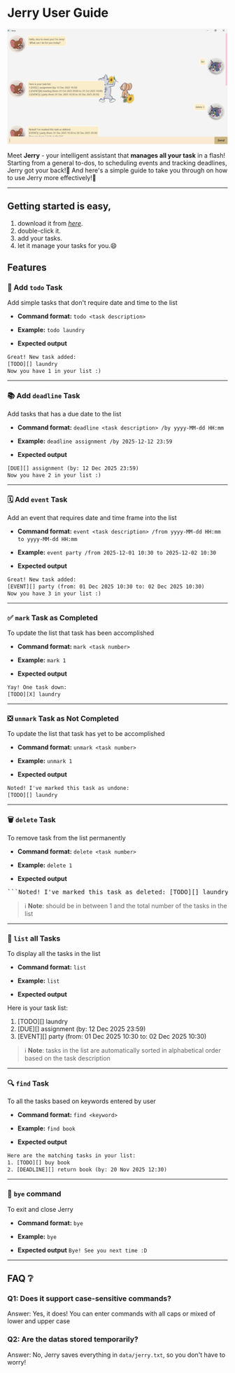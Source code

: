 # Jerry User Guide

![screenshot of the chatbot](docs/Ui.png)

Meet **Jerry** - your intelligent assistant that **manages all your task** in a flash!
Starting from a general to-dos, to scheduling events and tracking deadlines, Jerry got your back!🫵
And here's a simple guide to take you through on how to use Jerry more effectively!🌟

---

## Getting started is easy,
1. download it from *[here](https://github.com/michellee15/ip/releases/tag/A-Jar)*.
2. double-click it.
3. add your tasks.
4. let it manage your tasks for you.😄

## Features

### 📃 Add `todo` Task
Add simple tasks that don't require date and time to the list

- **Command format:**
  `todo <task description>`

- **Example:**
  `todo laundry`

- **Expected output**
```
Great! New task added:
[TODO][] laundry
Now you have 1 in your list :)
```

---

###  📚 Add `deadline` Task
Add tasks that has a due date to the list

- **Command format:**
  `deadline <task description> /by yyyy-MM-dd HH:mm`

- **Example:**
  `deadline assignment /by 2025-12-12 23:59`

- **Expected output**
``` Great! New task added:
[DUE][] assignment (by: 12 Dec 2025 23:59)
Now you have 2 in your list :)
```

---

### 🗓 Add `event` Task
Add an event that requires date and time frame into the list

- **Command format:**
  `event <task description> /from yyyy-MM-dd HH:mm to yyyy-MM-dd HH:mm`

- **Example:**
  `event party /from 2025-12-01 10:30 to 2025-12-02 10:30`

- **Expected output**
```
Great! New task added:
[EVENT][] party (from: 01 Dec 2025 10:30 to: 02 Dec 2025 10:30)
Now you have 3 in your list :)
```

---

### ✅ `mark` Task as Completed
To update the list that task has been accomplished

- **Command format:**
  `mark <task number>`

- **Example:**
  `mark 1`

- **Expected output**
```
Yay! One task down:
[TODO][X] laundry 

```

---

### ❎ `unmark` Task as Not Completed
To update the list that task has yet to be accomplished

- **Command format:**
  `unmark <task number>`

- **Example:**
  `unmark 1`

- **Expected output**
```
Noted! I've marked this task as undone:
[TODO][] laundry 
```

---

### 🗑 `delete` Task
To remove task from the list permanently

- **Command format:**
  `delete <task number>`

- **Example:**
  `delete 1`

- **Expected output**
<pre>```Noted! I've marked this task as deleted: [TODO][] laundry Now you have 2 tasks in the list!```</pre>

> ℹ️ **Note**: <task number> should be in between 1 and the total number of the tasks in the list

---

### 📑 `list` all Tasks
To display all the tasks in the list

- **Command format:**
  `list`

- **Example:**
  `list`

- **Expected output**


Here is your task list:
1. [TODO][] laundry
2. [DUE][] assignment (by: 12 Dec 2025 23:59)
3. [EVENT][] party (from: 01 Dec 2025 10:30 to: 02 Dec 2025 10:30)

> ℹ️ **Note**: tasks in the list are automatically sorted in alphabetical order based on the task description

---

### 🔍 `find` Task
To all the tasks based on keywords entered by user

- **Command format:**
  `find <keyword>`

- **Example:**
  `find book`

- **Expected output**
```
Here are the matching tasks in your list:
1. [TODO][] buy book
2. [DEADLINE][] return book (by: 20 Nov 2025 12:30)
```

---

### 👋 `bye` command
To exit and close Jerry

- **Command format:**
  `bye`

- **Example:**
  `bye`

- **Expected output**
  `Bye! See you next time :D`

---

## FAQ ❔

### Q1: Does it support case-sensitive commands?

Answer: Yes, it does! You can enter commands with all caps or mixed of lower and upper case

### Q2: Are the datas stored temporarily?

Answer: No, Jerry saves everything in `data/jerry.txt`, so you don't have to worry!